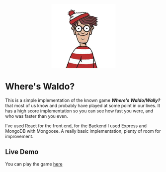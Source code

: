 <div style="text-align: center"><img src="https://raw.githubusercontent.com/daniel-ulises/WheresWaldo/master/client/src/assets/img/waldo-logo.png?token=AQLKCYX4WJSPCSEAZMZDTF3AMGFS4" alt="Where's Waldo?"/></div>

# Where's Waldo?

This is a simple implementation of the known game **_Where's Waldo/Wally?_** that most of us know and probably have played at some point in our lives.
It has a high score implementation so you can see how fast you were, and who was faster than you even.

I've used React for the front end, for the Backend I used Express and MongoDB with Mongoose. A really basic implementation, plenty of room for improvement.

## Live Demo

You can play the game [here](https://daniel-ulises.github.io/Waldo/#/waldo)
